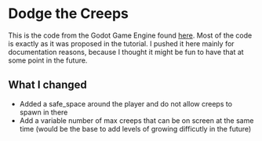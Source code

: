# Dodge the Creeps

This is the code from the Godot Game Engine found [here](https://docs.godotengine.org/en/stable/getting_started/step_by_step/your_first_game.html).
Most of the code is exactly as it was proposed in the tutorial. I pushed it here mainly for documentation
reasons, because I thought it might be fun to have that at some point in the future.

## What I changed
* Added a safe_space around the player and do not allow creeps to spawn in there
* Add a variable number of max creeps that can be on screen at the same time (would be the base to add levels of growing difficutly in the future)
